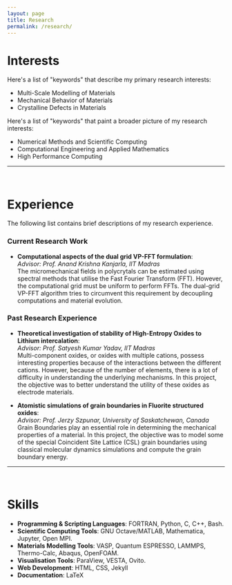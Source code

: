 ```yaml
---
layout: page
title: Research
permalink: /research/
---
```


# Interests
Here's a list of "keywords" that describe my primary research interests:
* Multi-Scale Modelling of Materials
* Mechanical Behavior of Materials
* Crystalline Defects in Materials

Here's a list of "keywords" that paint a broader picture of my research interests:
* Numerical Methods and Scientific Computing
* Computational Engineering and Applied Mathematics
* High Performance Computing

------
<br>

# Experience

The following list contains brief descriptions of my research experience.

### Current Research Work
- **Computational aspects of the dual grid VP-FFT formulation**: <br> *Advisor: Prof. Anand Krishna Kanjarla, IIT Madras* <br> The micromechanical fields in polycrytals can be estimated using spectral methods that utilise the Fast Fourier Transform (FFT). However, the computational grid must be uniform to perform FFTs. The dual-grid VP-FFT algorithm tries to circumvent this requirement by decoupling computations and material evolution.

### Past Research Experience
- **Theoretical investigation of stability of High-Entropy Oxides to Lithium intercalation**: <br> *Advisor: Prof. Satyesh Kumar Yadav, IIT Madras* <br>Multi-component oxides, or oxides with multiple cations, possess interesting properties because of the interactions between the different cations. However, because of the number of elements, there is a lot of difficulty in understanding the underlying mechanisms. In this project, the objective was to better understand the utility of these oxides as electrode materials. 

- **Atomistic simulations of grain boundaries in Fluorite structured oxides**: <br> *Advisor: Prof. Jerzy Szpunar, University of Saskatchewan, Canada* <br> Grain Boundaries play an essential role in determining the mechanical properties of a material. In this project, the objective was to model some of the special Coincident Site Lattice (CSL) grain boundaries using classical molecular dynamics simulations and compute the grain boundary energy.

---
<br>

# Skills

- **Programming & Scripting Languages**: FORTRAN, Python, C, C++, Bash.
- **Scientific Computing Tools**: GNU Octave/MATLAB, Mathematica, Jupyter, Open MPI.
- **Materials Modelling Tools**: VASP, Quantum ESPRESSO, LAMMPS, Thermo-Calc, Abaqus, OpenFOAM.
- **Visualisation Tools**: ParaView, VESTA, Ovito.
- **Web Development**: HTML, CSS, Jekyll
- **Documentation**: LaTeX

